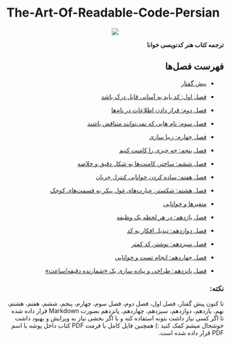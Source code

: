 # The-Art-Of-Readable-Code-Persian

<p align="center">
    <img src="https://github.com/Hossein52Hz/The-Art-Of-Readable-Code-Persian/blob/main/COVER.jpeg" />
</p>

<div dir="rtl">
  
**ترجمه کتاب هنر کدنویسی خوانا**
  
## فهرست فصل‌ها 

* [پیش گفتار](0-pre/README.md)
* [فصل اول: کد باید به آسانی قابل درک باشد](01-Code-Should-Be-Easy-To-Understand/README.md)
* [فصل دوم: قرار دادن اطلاعات در نام‌ها](02-Packing-Information-into-Names/README.md)
* [فصل سوم: نام هایی که نمی‌توانند متناقض باشند](03-Names-That-Can-not-Be-Misconstrued/README.md)
* [فصل چهارم: زیبا سازی](04-Aesthetics/README.md)
* [فصل پنجم: چه چیزی را کامنت کنیم](05-Knowing-What-to-Comment/README.md)
* [فصل ششم: ساختن کامنت‌ها به شکل دقیق و خلاصه](06-Making-Comments-Precise-and-Compact/README.md)
* [فصل هفتم: ساده کردن خوانایی کنترل جریان](07-Making-Control-Flow-Easy-to-Read/README.md)
* [فصل هشتم: شکستن عبارت‌های غول پیکر به قسمت‌های کوچک](08-Breaking-Down-Giant-Expressions/README.md)
* [متغیرها و خوانایی](09-Variables-and-Readability/README.md)
 
* [فصل یازدهم: در هر لحظه یک وظیفه](11-One-Task-at-a-Time/README.md)
* [فصل دوازدهم: تبدیل افکار به کد](12-Turning-Thoughts-into-Code/README.md)
* [فصل سیزدهم: نوشتن کد کمتر](13-Writing-Less-Code/README.md)
* [فصل چهاردهم: انجام تست و خوانایی](14-Testing-and-Readability/README.md)
* [فصل پانزدهم: طراحی و پیاده سازی یک «شمارنده دقیقه/ساعت»](15-Designing-and-Implementing-a-Minute-Hour-Counter/README.md)



### نکته:

تا کنون پیش گفتار، فصل اول، فصل دوم، فصل سوم، چهارم، پنجم، ششم، هفتم، هشتم، نهم، یازدهم، دوازدهم، سیزدهم، چهاردهم، پانزدهم بصورت Markdown قرار داده شده تا اگر کسی نیاز داشت بتونه استفاده کنه و یا اگر بخشی نیاز به ویرایش و بهبود داشت خوشحال میشم کمک کنید :)
همچنین فایل کامل با فرمت PDF کتاب داخل پوشه با اسم PDF قرار داده شده است.

<div>
